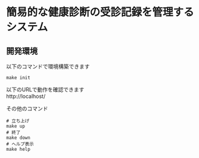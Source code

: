 # 簡易的な健康診断の受診記録を管理するシステム

## 開発環境
以下のコマンドで環境構築できます
```shell
make init
```

以下のURLで動作を確認できます  
http://localhost/

その他のコマンド
```shell
# 立ち上げ
make up
# 終了
make down
# ヘルプ表示
make help
```
